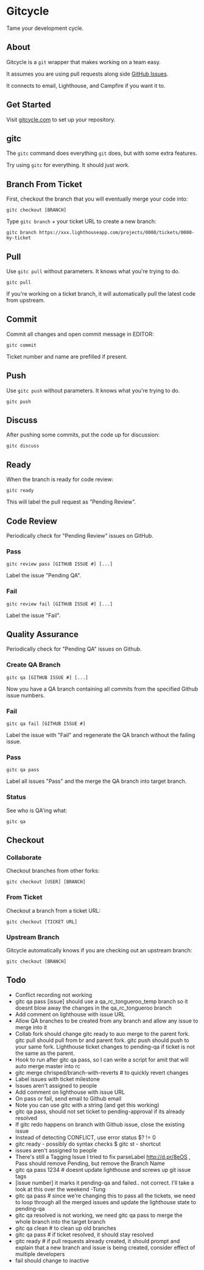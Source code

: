 Gitcycle
========

Tame your development cycle.

About
-----

Gitcycle is a `git` wrapper that makes working on a team easy.

It assumes you are using pull requests along side [GitHub Issues](https://github.com/features/projects/issues).

It connects to email, Lighthouse, and Campfire if you want it to.

Get Started
-----------

Visit [gitcycle.com](http://gitcycle.com) to set up your repository.

gitc
----

The `gitc` command does everything `git` does, but with some extra features.

Try using `gitc` for everything. It should just work.

Branch From Ticket
------------------

First, checkout the branch that you will eventually merge your code into:

	gitc checkout [BRANCH]

Type `gitc branch` + your ticket URL to create a new branch:

	gitc branch https://xxx.lighthouseapp.com/projects/0000/tickets/0000-my-ticket

Pull
----

Use `gitc pull` without parameters. It knows what you're trying to do.

	gitc pull

If you're working on a ticket branch, it will automatically pull the latest code from upstream.

Commit
------

Commit all changes and open commit message in EDITOR:

	gitc commit

Ticket number and name are prefilled if present.

Push
----

Use `gitc push` without parameters. It knows what you're trying to do.

	gitc push

Discuss
-------

After pushing some commits, put the code up for discussion:

	gitc discuss

Ready
-----

When the branch is ready for code review:

	gitc ready

This will label the pull request as "Pending Review".

Code Review
-----------

Periodically check for "Pending Review" issues on GitHub.

### Pass

	gitc review pass [GITHUB ISSUE #] [...]

Label the issue "Pending QA".

### Fail

	gitc review fail [GITHUB ISSUE #] [...]

Label the issue "Fail".

Quality Assurance
-----------------

Periodically check for "Pending QA" issues on Github.

### Create QA Branch

	gitc qa [GITHUB ISSUE #] [...]

Now you have a QA branch containing all commits from the specified Github issue numbers.

### Fail

	gitc qa fail [GITHUB ISSUE #]

Label the issue with "Fail" and regenerate the QA branch without the failing issue.

### Pass

	gitc qa pass

Label all issues "Pass" and the merge the QA branch into target branch.

### Status

See who is QA'ing what:

	gitc qa

Checkout
--------

### Collaborate

Checkout branches from other forks:

	gitc checkout [USER] [BRANCH]

### From Ticket

Checkout a branch from a ticket URL:

	gitc checkout [TICKET URL]

### Upstream Branch

Gitcycle automatically knows if you are checking out an upstream branch:

	gitc checkout [BRANCH]

Todo
----

* Conflict recording not working
* gitc qa pass [issue] should use a qa_rc_tongueroo_temp branch so it doesnt blow away the changes in the qa_rc_tongueroo branch
* Add comment on lighthouse with issue URL
* Allow QA branches to be created from any branch and allow any issue to merge into it
* Collab fork should change gitc ready to auo merge to the parent fork.  gitc pull should pull from br and parent fork.  gitc push should push to your same fork.
	Lighthouse ticket changes to pending-qa if ticket is not the same as the parent.
* Hook to run after gitc qa pass, so I can write a script for amit that will auto merge master into rc
* gitc merge chrisped/branch-with-reverts # to quickly revert changes
* Label issues with ticket milestone
* Issues aren't assigned to people
* Add comment on lighthouse with issue URL
* On pass or fail, send email to Github email
* Note you can use gitc with a string (and get this working)
* gitc qa pass, should not set ticket to pending-approval if its already resolved
* If gitc redo happens on branch with Github issue, close the existing issue
* Instead of detecting CONFLICT, use error status $? != 0
* gitc ready - possibly do syntax checks
$ gitc st - shortcut
* issues aren't assigned to people
* There's still a Tagging Issue I tried to fix parseLabel http://d.pr/8eOS , Pass should remove Pending, but remove the Branch Name
* gitc qa pass 1234 # doesnt update lighthouse and screws up git issue tags
* [issue number] it marks it pending-qa and failed.. not correct.  I'll take a look at this over the weekend -Tung
* gitc qa pass # since we're changing this to pass all the tickets, we need to loop through all the merged issues and update the lighthouse state to pending-qa
* gitc qa resolved is not working, we need gitc qa pass to merge the whole branch into the target branch
* gitc qa clean # to clean up old branches
* gitc qa pass # if ticket resolved, it should stay resolved
* gitc ready # if pull requests already created, it should prompt and explain that a new branch and issue is being created, consider effect of multiple developers
* fail should change to inactive
